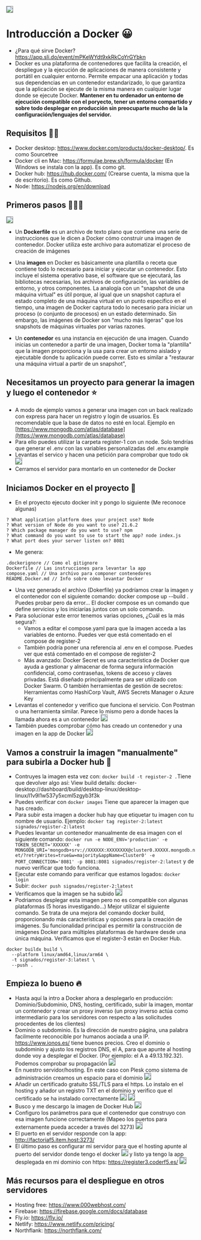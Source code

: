 <kbd><img src="https://jorgebenitezlopez.com/github/docker-facebook.png" style="border:1px solid grey"></kbd>

# Introducción a Docker 😀

- ¿Para qué sirve Docker? https://app.sli.do/event/mPKeWYdt9xkRkCoYrGYbkn
- Docker es una plataforma de contenedores que facilita la creación, el despliegue y la ejecución de aplicaciones de manera consistente y portátil en cualquier entorno. Permite empacar una aplicación y todas sus dependencias en un contenedor estandarizado, lo que garantiza que la aplicación se ejecute de la misma manera en cualquier lugar donde se ejecute Docker. __Mantener en tu ordenador un entorno de ejecución compatible con el poryecto, tener un entorno compartido y sobre todo desplegar en producción sin preocuparte mucho de la la configuración/lenguajes del servidor.__

## Requisitos 👍🏽

- Docker desktop: https://www.docker.com/products/docker-desktop/. Es como Sourcetree
- Docker cli en Mac: https://formulae.brew.sh/formula/docker (En Windows se instala con la app). Es como git.
- Docker hub: https://hub.docker.com/ (Crearse cuenta, la misma que la de escritorio). Es como Github.
- Node: https://nodejs.org/en/download

## Primeros pasos 🧘🏼‍♂️

<kbd><img src="https://jorgebenitezlopez.com/tiddlywiki/pro/docker-visual.png" style="border:1px solid grey"></kbd>

- Un __Dockerfile__ es un archivo de texto plano que contiene una serie de instrucciones que le dicen a Docker cómo construir una imagen de contenedor. Docker utiliza este archivo para automatizar el proceso de creación de imágenes

- Una __imagen__ en Docker es básicamente una plantilla o receta que contiene todo lo necesario para iniciar y ejecutar un contenedor. Esto incluye el sistema operativo base, el software que se ejecutará, las bibliotecas necesarias, los archivos de configuración, las variables de entorno, y otros componentes. La analogía con un "snapshot de una máquina virtual" es útil porque, al igual que un snapshot captura el estado completo de una máquina virtual en un punto específico en el tiempo, una imagen de Docker captura todo lo necesario para iniciar un proceso (o conjunto de procesos) en un estado determinado. Sin embargo, las imágenes de Docker son "mucho más ligeras" que los snapshots de máquinas virtuales por varias razones. 

- Un __contenedor__ es una instancia en ejecución de una imagen. Cuando inicias un contenedor a partir de una imagen, Docker toma la "plantilla" que la imagen proporciona y la usa para crear un entorno aislado y ejecutable donde tu aplicación puede correr. Esto es similar a "restaurar una máquina virtual a partir de un snapshot",

## Necesitamos un proyecto para generar la imagen y luego el contenedor ⭐️

- A modo de ejemplo vamos a generar una imagen con un back realizado con express para hacer un registro y login de usuarios. Es recomendable que la base de datos no esté en local. Ejemplo en [https://www.mongodb.com/atlas/database](https://www.mongodb.com/atlas/database)
- Para ello puedes utilizar la carpeta register-1 con un node. Solo tendrías que generar el .env con las variables personalizadas del .env.example
- Levantas el servico y hacen una petición para comprobar que todo ok
<kbd><img src="https://jorgebenitezlopez.com/github/postman-docker.png" style="border:1px solid grey"></kbd>
- Cerramos el servidor para montarlo en un contenedor de Docker

## Iniciamos Docker en el proyecto 🤖

- En el proyecto ejecuto docker init y pongo lo siguiente (Me reconoce algunas)
```
? What application platform does your project use? Node
? What version of Node do you want to use? 21.6.2
? Which package manager do you want to use? npm
? What command do you want to use to start the app? node index.js
? What port does your server listen on? 8081
```

- Me genera:

```
.dockerignore // Como el gitignore
Dockerfile // Las instrucciones para levantar la app
compose.yaml // Una archivo para componer contenedores 
README.Docker.md // Info sobre cómo levantar Docker
```
- Una vez generado el archivo (Dokerfile) ya podríamos crear la imagen y el contenedor con el siguiente comando: docker compose up --build . Puedes probar pero da error... El docker compose es un comando que define servicios y los iniciarías juntos con un solo comando.
- Para solucionar este error tenemos varias opciones, ¿Cuál es la más segura?:
  - Vamos a editar el compose.yaml para que la imagen acceda a las variables de entorno. Puedes ver que está comentado en el compose de register-2 
  - También podría poner una referencia al .env en el compose. Puedes ver que está comentado en el compose de register-2 
  - Más avanzado: Docker Secret es una característica de Docker que ayuda a gestionar y almacenar de forma segura información confidencial, como contraseñas, tokens de acceso y claves privadas. Está diseñado principalmente para ser utilizado con Docker Swarm. O también herramientas de gestión de secretos: Herramientas como HashiCorp Vault, AWS Secrets Manager o Azure Key
- Levantas el contenedor y verifico que funciona el servicio. Con Postman o una herramienta similar. Parece lo mismo pero a donde haces la llamada ahora es a un contenedor
<kbd><img src="https://jorgebenitezlopez.com/github/postman-docker.png" style="border:1px solid grey"></kbd>
- También puedes comprobar cómo has creado un contenedor y una imagen en la app de Docker
<kbd><img src="https://jorgebenitezlopez.com/github/docker-container.png" style="border:1px solid grey"></kbd>

## Vamos a construir la imagen "manualmente" para subirla a Docker hub 🚀

- Contruyes la imagen esta vez con: `docker build -t register-2 .`Tiene que devolver algo así: View build details: docker-desktop://dashboard/build/desktop-linux/desktop-linux/l1v9l1w537y5xcml5zgyb3f3k
- Puedes verificar con `docker images` Tiene que aparecer la imagen que has creado.
- Para subir esta imagen a docker hub hay que etiquetar tu imagen con tu nombre de usuario. Ejemplo: `docker tag register-2:latest signados/register-2:latest`
- Puedes levantar un contenedor manualmente de esa imagen con el siguiente comando: `docker run -e NODE_ENV='production' -e TOKEN_SECRET='XXXXXX' -e MONGODB_URI='mongodb+srv://XXXXXX:XXXXXXXX@cluster0.XXXXX.mongodb.net/?retryWrites=true&w=majority&appName=Cluster0' -e PORT_CONNECTION='8081' -p 8081:8081 signados/register-2:latest` y de nuevo verificar que todo funciona.
- Ejecutar este comando para verificar que estamos logados: `docker login`
- Subir: `docker push signados/register-2:latest`
- Verificamos que la imagen se ha subido
<kbd><img src="https://jorgebenitezlopez.com/github/dockerhub.png" style="border:1px solid grey"></kbd>
- Podriamos desplegar esta imagen pero no es compatible con algunas plataformas (5 horas investigando...) Mejor utilizar el siguiente comando. Se trata de una mejora del comando docker build, proporcionando más características y opciones para la creación de imágenes. Su funcionalidad principal es permitir la construcción de imágenes Docker para múltiples plataformas de hardware desde una única máquina. Verificamos que el register-3 están en Docker Hub.
```
docker buildx build \
  --platform linux/amd64,linux/arm64 \
  -t signados/register-3:latest \
  --push .
```

## Empieza lo bueno 🔥

- Hasta aquí la intro a Docker ahora a desplegarlo en producción: Dominio/Subdominio, DNS, hosting, certificado, subir la imagen, montar un contenedor y crear un proxy inverso (un proxy inverso actúa como intermediario para los servidores con respecto a las solicitudes procedentes de los clientes)
- Dominio o subdominio. Es la dirección de nuestro página, una palabra facilmente reconocible por humanos aociada a una IP. https://www.ionos.es/ tiene buenos precios. Creo el dominio o subdominio y ajusto los registros DNS, el A, para que apunte al hosting donde voy a desplegar el Docker. (Por ejemplo: el A a 49.13.192.32). Podemos comprobar su propagación
<kbd><img src="https://jorgebenitezlopez.com/github/propagaciondns.png" style="border:1px solid grey"></kbd>
- En nuestro servidor/hosting. En este caso con Plesk como sistema de administración creamos un espacio para el dominio
<kbd><img src="https://jorgebenitezlopez.com/github/espaciodominio.png" style="border:1px solid grey"></kbd>
- Añadir un certificado gratuito SSL/TLS para el https. Lo instalo en el hosting y añador un registro TXT en el dominio y verifico que el certificado se ha instalado correctamente
<kbd><img src="https://jorgebenitezlopez.com/github/certificado.png" style="border:1px solid grey"></kbd>
<kbd><img src="https://jorgebenitezlopez.com/github/registrodns.png" style="border:1px solid grey"></kbd>
- Busco y me descargo la imagen de Docker Hub
<kbd><img src="https://jorgebenitezlopez.com/github/descargoimg.png" style="border:1px solid grey"></kbd>
- Configuro los parámetros para que el contenedor que construyo con esa imagen funcione correctamente (Mapeo los puertos para externamente pueda acceder a través del 3273)
<kbd><img src="https://jorgebenitezlopez.com/github/configurolaimagen.png" style="border:1px solid grey"></kbd>
- El puerto en el servidor responde con la app: http://factoriaf5.item.host:3273/
- El último paso es configurar mi servidor para que el hosting apunte al puerto del servidor donde tengo el docker
<kbd><img src="https://jorgebenitezlopez.com/github/reglainversa.png" style="border:1px solid grey"></kbd>
y listo ya tengo la app desplegada en mi dominio con https: https://register3.coderf5.es/
<kbd><img src="https://jorgebenitezlopez.com/github/verificodocker.png" style="border:1px solid grey"></kbd>

## Más recursos para el despliegue en otros servidores

- Hosting free: https://www.000webhost.com/
- Firebase: https://firebase.google.com/docs/database
- Fly.io: https://fly.io/
- Netlify: https://www.netlify.com/pricing/
- Northflank: https://northflank.com/



